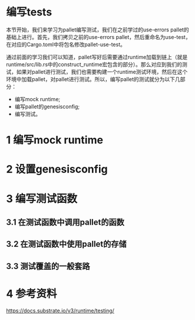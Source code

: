 # 编写tests

本节开始，我们来学习为pallet编写测试，我们在之前学过的use-errors pallet的基础上进行。首先，我们拷贝之前的use-errors pallet，然后重命名为use-test，在对应的Cargo.toml中将包名修改pallet-use-test。

通过前面的学习我们可以知道，pallet写好后需要通过runtime加载到链上（就是runtime/src/lib.rs中的construct_runtime宏包含的部分）。那么对应到我们的测试，如果对pallet进行测试，我们也需要构建一个runtime测试环境，然后在这个环境中加载pallet，对pallet进行测试。所以，编写pallet的测试就分为以下几部分：

* 编写mock runtime;
* 编写pallet的genesisconfig;
* 编写测试。

# 1 编写mock runtime

# 2 设置genesisconfig

# 3 编写测试函数
## 3.1 在测试函数中调用pallet的函数

## 3.2 在测试函数中使用pallet的存储

## 3.3 测试覆盖的一般套路

# 4 参考资料

https://docs.substrate.io/v3/runtime/testing/
